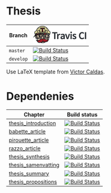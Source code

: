 # Thesis

Branch   |[![Travis CI logo](pics/TravisCI.png)](https://travis-ci.org)
---------|-------------------------------------------------------------------------------------------------------------------------------------------
`master` |[![Build Status](https://travis-ci.org/richelbilderbeek/thesis.svg?branch=master)](https://travis-ci.org/richelbilderbeek/thesis)
`develop`|[![Build Status](https://travis-ci.org/richelbilderbeek/thesis.svg?branch=develop)](https://travis-ci.org/richelbilderbeek/thesis)

Use LaTeX template from [Victor Caldas](https://github.com/vcaldas/Groningen-thesis-template).

# Dependenies

Chapter                                                                       |Build status
------------------------------------------------------------------------------|------------------------------------------------------------------------------------------------------------------------------------------------------------
[thesis_introduction](https://github.com/richelbilderbeek/thesis_introduction)|[![Build Status](https://travis-ci.org/richelbilderbeek/thesis_introduction.svg?branch=master)](https://travis-ci.org/richelbilderbeek/thesis_introduction)
[babette_article](https://github.com/richelbilderbeek/babette_article)        |[![Build Status](https://travis-ci.org/richelbilderbeek/babette_article.svg?branch=master)](https://travis-ci.org/richelbilderbeek/babette_article)
[pirouette_article](https://github.com/richelbilderbeek/pirouette_article)    |[![Build Status](https://travis-ci.org/richelbilderbeek/pirouette_article.svg?branch=master)](https://travis-ci.org/richelbilderbeek/pirouette_article)
[razzo_article](https://github.com/richelbilderbeek/razzo_article)            |[![Build Status](https://travis-ci.org/richelbilderbeek/razzo_article.svg?branch=master)](https://travis-ci.org/richelbilderbeek/razzo_article)
[thesis_synthesis](https://github.com/richelbilderbeek/thesis_synthesis)      |[![Build Status](https://travis-ci.org/richelbilderbeek/thesis_synthesis.svg?branch=master)](https://travis-ci.org/richelbilderbeek/thesis_synthesis)
[thesis_samenvatting](https://github.com/richelbilderbeek/thesis_samenvatting)|[![Build Status](https://travis-ci.org/richelbilderbeek/thesis_samenvatting.svg?branch=master)](https://travis-ci.org/richelbilderbeek/thesis_samenvatting)
[thesis_summary](https://github.com/richelbilderbeek/thesis_summary)          |[![Build Status](https://travis-ci.org/richelbilderbeek/thesis_summary.svg?branch=master)](https://travis-ci.org/richelbilderbeek/thesis_summary)
[thesis_propositions](https://github.com/richelbilderbeek/thesis_propositions)|[![Build Status](https://travis-ci.org/richelbilderbeek/thesis_propositions.svg?branch=master)](https://travis-ci.org/richelbilderbeek/thesis_propositions)



